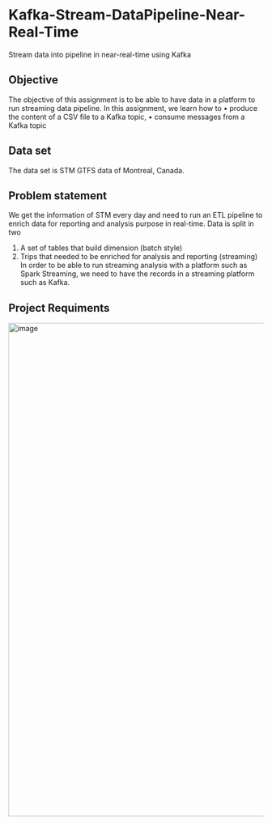 # Kafka-Stream-DataPipeline-Near-Real-Time
Stream data into pipeline in near-real-time using Kafka

## Objective
The objective of this assignment is to be able to have data in a platform to run streaming data pipeline.
In this assignment, we learn how to
  • produce the content of a CSV file to a Kafka topic,
  • consume messages from a Kafka topic
  
## Data set
The data set is STM GTFS data of Montreal, Canada.
## Problem statement
We get the information of STM every day and need to run an ETL pipeline to enrich data for reporting
and analysis purpose in real-time. Data is split in two
  1. A set of tables that build dimension (batch style)
  2. Trips that needed to be enriched for analysis and reporting (streaming)
  In order to be able to run streaming analysis with a platform such as Spark Streaming, we need to have
  the records in a streaming platform such as Kafka.
  
 ## Project Requiments
 <img width="975" alt="image" src="https://user-images.githubusercontent.com/45977153/114740946-51146880-9d18-11eb-8503-0df57450c82c.png">
